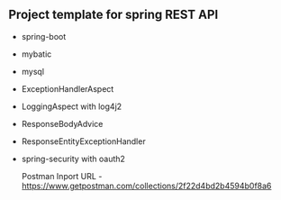 Project template for spring REST API
---
* spring-boot
* mybatic
* mysql
* ExceptionHandlerAspect
* LoggingAspect with log4j2
* ResponseBodyAdvice
* ResponseEntityExceptionHandler
* spring-security with oauth2

  Postman Inport URL - https://www.getpostman.com/collections/2f22d4bd2b4594b0f8a6
